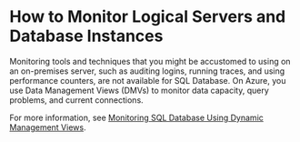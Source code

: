 <properties 
	pageTitle="How to monitor a SQL Database - Azure service management" 
	description="Learn how to monitor a SQL Database using the Azure Management Portal." 
	services="sql-database" 
	documentationCenter="" 
	authors="jeffgoll" 
	manager="jeffreyg" 
	editor=""/>

<tags 
	ms.service="sql-database" 
	ms.workload="data-management" 
	ms.tgt_pltfrm="na" 
	ms.devlang="na" 
	ms.topic="article" 
	ms.date="01/13/2015" 
	ms.author="jeffreyg"/>





<h1 id="monitor">How to Monitor Logical Servers and Database Instances</h1>

Monitoring tools and techniques that you might be accustomed to using on an on-premises server, such as auditing logins, running traces, and using performance counters, are not available for SQL Database. On Azure, you use Data Management Views (DMVs) to monitor data capacity, query problems, and current connections. 

For more information, see [Monitoring SQL Database Using Dynamic Management Views][].

[Monitoring SQL Database Using Dynamic Management Views]: http://msdn.microsoft.com/library/windowsazure/ff394114.aspx
